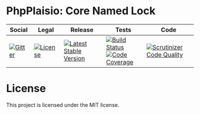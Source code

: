 # PhpPlaisio: Core Named Lock

<table>
<thead>
<tr>
<th>Social</th>
<th>Legal</th>
<th>Release</th>
<th>Tests</th>
<th>Code</th>
</tr>
</thead>
<tbody>
<tr>
<td>
<a href="https://gitter.im/PhpPlaisio/PhpPlaisio"><img src="https://badges.gitter.im/PhpPlaisio/PhpPlaisio.svg" alt="Gitter"/></a>
</td>
<td>
<a href="https://packagist.org/packages/plaisio/lock-entity-core
"><img src="https://poser.pugx.org/plaisio/lock-entity-core/license" alt="License"/></a>
</td>
<td>
<a href="https://packagist.org/packages/plaisio/lock-entity-core"><img src="https://poser.pugx.org/plaisio/lock-entity-core/v/stable" alt="Latest Stable Version"/></a><br/>
</td>
<td><a href="https://travis-ci.org/PhpPlaisio/lock-entity-core"><img src="https://travis-ci.org/PhpPlaisio/lock-entity-core.svg?branch=master" alt="Build Status"/></a><br/>
<a href="https://scrutinizer-ci.com/g/PhpPlaisio/lock-entity-core/?branch=master"><img src="https://scrutinizer-ci.com/g/PhpPlaisio/lock-entity-core/badges/coverage.png?b=master" alt="Code Coverage"/></a><br/>
</td>
<td>
<a href="https://scrutinizer-ci.com/g/PhpPlaisio/lock-entity-core/?branch=master"><img src="https://scrutinizer-ci.com/g/PhpPlaisio/lock-entity-core/badges/quality-score.png?b=master" alt="Scrutinizer Code Quality"/></a>
</td>
</tr>
</tbody>
</table>

#  License

This project is licensed under the MIT license.
